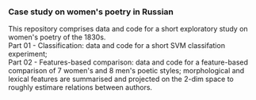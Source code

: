 ### Case study on women's poetry in Russian

This repository comprises data and code for a short exploratory study on women's poetry of the 1830s.  
Part 01 - Classification: data and code for a short SVM classifation experiment;  
Part 02 - Features-based comparison: data and code for a feature-based comparison of 7 women's and 8 men's poetic styles; morphological and lexical features are summarised and projected on the 2-dim space to roughly estimare relations between authors.   